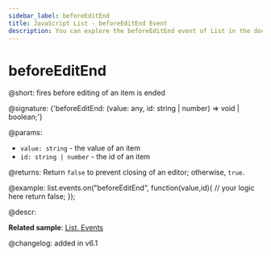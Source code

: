 ```yaml
---
sidebar_label: beforeEditEnd
title: JavaScript List - beforeEditEnd Event 
description: You can explore the beforeEditEnd event of List in the documentation of the DHTMLX JavaScript UI library. Browse developer guides and API reference, try out code examples and live demos, and download a free 30-day evaluation version of DHTMLX Suite.
---
```


# beforeEditEnd

@short: fires before editing of an item is ended

@signature: {'beforeEditEnd: (value: any, id: string | number) => void | boolean;'}

@params:
- `value: string` - the value of an item
- `id: string | number` - the id of an item

@returns:
Return `false` to prevent closing of an editor; otherwise, `true`.

@example:
list.events.on("beforeEditEnd", function(value,id){
	// your logic here
    return false;
});

@descr:

**Related sample**: [List. Events](https://snippet.dhtmlx.com/iwt1yd61)

@changelog: added in v6.1
